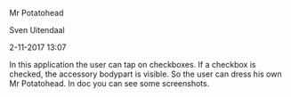 Mr Potatohead

Sven Uitendaal

2-11-2017 13:07

In this application the user can tap on checkboxes. If a checkbox is checked, the accessory bodypart is visible.
So the user can dress his own Mr Potatohead. In doc you can see some screenshots.
